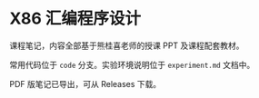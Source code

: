 # X86 汇编程序设计

课程笔记，内容全部基于熊桂喜老师的授课 PPT 及课程配套教材。

常用代码位于 `code` 分支。实验环境说明位于 `experiment.md` 文档中。

PDF 版笔记已导出，可从 Releases 下载。